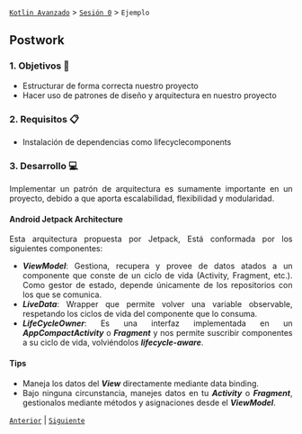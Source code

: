 [`Kotlin Avanzado`](../../Readme.md) > [`Sesión 0`](../Readme.md) > `Ejemplo `

## Postwork

<div style="text-align: justify;">


### 1. Objetivos :dart:

* Estructurar de forma correcta nuestro proyecto
* Hacer uso de patrones de diseño y arquitectura en nuestro proyecto

### 2. Requisitos :clipboard:

* Instalación de dependencias como lifecyclecomponents

### 3. Desarrollo :computer:

Implementar un patrón de arquitectura es sumamente importante en un proyecto, debido a que aporta escalabilidad, flexibilidad y modularidad. 



#### Android Jetpack Architecture

Esta arquitectura propuesta por Jetpack, Está conformada por los siguientes componentes:

* ___ViewModel___: Gestiona, recupera y provee de datos atados a un componente que conste de un ciclo de vida (Activity, Fragment, etc.). Como gestor de estado, depende únicamente de los repositorios con los que se comunica.
* ___LiveData___: Wrapper que permite volver una variable observable, respetando los ciclos de vida del componente que lo consuma.
* ___LifeCycleOwner___: Es una interfaz implementada en un ___AppCompactActivity___ o ___Fragment___ y nos permite suscribir componentes a su ciclo de vida, volviéndolos ***lifecycle-aware***. 



#### Tips

* Maneja los datos del ___View___ directamente mediante data binding.
* Bajo ninguna circunstancia, manejes datos en tu ___Activity___ o ___Fragment___, gestionalos mediante métodos y asignaciones desde el ___ViewModel___.

[`Anterior`](../) | [`Siguiente`](../)      

</div>

